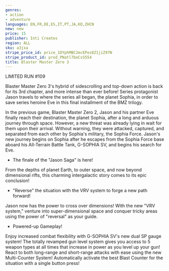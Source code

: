 ```yaml
---
genres:
- action
- adventure
languages: EN,FR,DE,ES,IT,PT,JA,KO,ZHCN
new: new
price: 15
publisher: Inti Creates
region: ALL
sku: a3jxa
stripe_price_id: price_1OYphMBC2mcEPes8Z1jiZ97N
stripe_product_id: prod_PNatl7boCsS554
title: Blaster Master Zero 3
---
```


LIMITED RUN #109

Blaster Master Zero 3's hybrid of sidescrolling and top-down action is back for its 3rd chapter, and more intense than ever before! Series protagonist Jason travels to where the series all began, the planet Sophia, in order to save series heroine Eve in this final installment of the BMZ trilogy.

In the previous game, Blaster Master Zero 2, Jason and his partner Eve finally reach their destination, the planet Sophia, after a long and arduous journey through space. However, a new threat was already lying in wait for them upon their arrival.
Without warning, they were attacked, captured, and separated from each other by Sophia's military, the Sophia Force.
Jason's new journey begins on Sophia after he escapes from the Sophia Force base aboard his All-Terrain Battle Tank, G-SOPHIA SV, and begins his search for Eve.

- The finale of the &quot;Jason Saga&quot; is here!

From the depths of planet Earth, to outer space, and now beyond dimensional rifts, this charming intergalactic story comes to its epic conclusion!

- &quot;Reverse&quot; the situation with the VRV system to forge a new path forward!

Jason now has the power to cross over dimensions!
With the new &quot;VRV system,&quot; venture into super-dimensional space and conquer tricky areas using the power of &quot;reversal&quot; as your guide.

- Powered-up Gameplay!

Enjoy increased combat flexibility with G-SOPHIA SV's new dual SP gauge system!
The totally revamped gun level system gives you access to 5 weapon types at all times that increase in power as you level up your gun!
React to both long-range and short-range attacks with ease using the new Multi-Counter System! Automatically activate the best Blast Counter for the situation with a single button press!